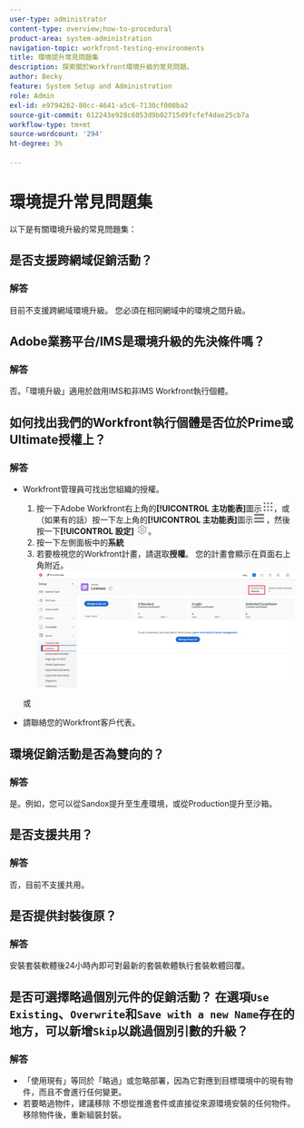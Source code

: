 ```yaml
---
user-type: administrator
content-type: overview;how-to-procedural
product-area: system-administration
navigation-topic: workfront-testing-environments
title: 環境提升常見問題集
description: 探索關於Workfront環境升級的常見問題。
author: Becky
feature: System Setup and Administration
role: Admin
exl-id: e9794262-80cc-4641-a5c6-7130cf008ba2
source-git-commit: 612243e928c6053d9b02715d9fcfef4dae25cb7a
workflow-type: tm+mt
source-wordcount: '294'
ht-degree: 3%

---
```


# 環境提升常見問題集

以下是有關環境升級的常見問題集：

## 是否支援跨網域促銷活動？

### 解答

目前不支援跨網域環境升級。 您必須在相同網域中的環境之間升級。

## Adobe業務平台/IMS是環境升級的先決條件嗎？

### 解答

否。「環境升級」適用於啟用IMS和非IMS Workfront執行個體。

## 如何找出我們的Workfront執行個體是否位於Prime或Ultimate授權上？

### 解答

* Workfront管理員可找出您組織的授權。

   1. 按一下Adobe Workfront右上角的&#x200B;**[!UICONTROL 主功能表]**&#x200B;圖示![主功能表](/help/_includes/assets/main-menu-icon.png)，或（如果有的話）按一下左上角的&#x200B;**[!UICONTROL 主功能表]**&#x200B;圖示![主功能表](/help/_includes/assets/main-menu-icon-left-nav.png)，然後按一下&#x200B;**[!UICONTROL 設定]** ![設定圖示](/help/_includes/assets/gear-icon-setup.png)。
   1. 按一下左側面板中的&#x200B;**系統**
   1. 若要檢視您的Workfront計畫，請選取&#x200B;**授權**。
您的計畫會顯示在頁面右上角附近。
      ![尋找計畫](assets/locate-plan.png)

  或
* 請聯絡您的Workfront客戶代表。

## 環境促銷活動是否為雙向的？

### 解答

是。例如，您可以從Sandox提升至生產環境，或從Production提升至沙箱。

## 是否支援共用？

### 解答

否，目前不支援共用。

## 是否提供封裝復原？

### 解答

安裝套裝軟體後24小時內即可對最新的套裝軟體執行套裝軟體回覆。

## 是否可選擇略過個別元件的促銷活動？ 在選項`Use Existing`、`Overwrite`和`Save with a new Name`存在的地方，可以新增`Skip`以跳過個別引數的升級？

### 解答

* 「使用現有」等同於「略過」或忽略部署，因為它對應到目標環境中的現有物件，而且不會進行任何變更。
* 若要略過物件，建議移除
不想從推進套件或直接從來源環境安裝的任何物件。 移除物件後，重新組裝封裝。
